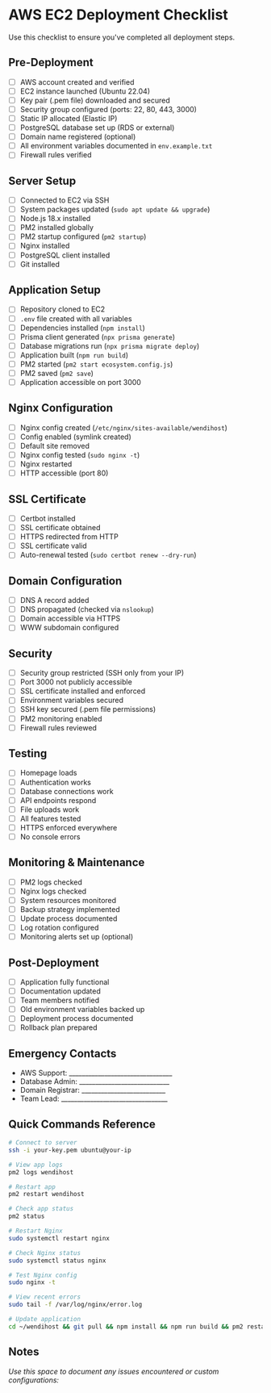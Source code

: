 # AWS EC2 Deployment Checklist

Use this checklist to ensure you've completed all deployment steps.

## Pre-Deployment

- [ ] AWS account created and verified
- [ ] EC2 instance launched (Ubuntu 22.04)
- [ ] Key pair (.pem file) downloaded and secured
- [ ] Security group configured (ports: 22, 80, 443, 3000)
- [ ] Static IP allocated (Elastic IP)
- [ ] PostgreSQL database set up (RDS or external)
- [ ] Domain name registered (optional)
- [ ] All environment variables documented in `env.example.txt`
- [ ] Firewall rules verified

## Server Setup

- [ ] Connected to EC2 via SSH
- [ ] System packages updated (`sudo apt update && upgrade`)
- [ ] Node.js 18.x installed
- [ ] PM2 installed globally
- [ ] PM2 startup configured (`pm2 startup`)
- [ ] Nginx installed
- [ ] PostgreSQL client installed
- [ ] Git installed

## Application Setup

- [ ] Repository cloned to EC2
- [ ] `.env` file created with all variables
- [ ] Dependencies installed (`npm install`)
- [ ] Prisma client generated (`npx prisma generate`)
- [ ] Database migrations run (`npx prisma migrate deploy`)
- [ ] Application built (`npm run build`)
- [ ] PM2 started (`pm2 start ecosystem.config.js`)
- [ ] PM2 saved (`pm2 save`)
- [ ] Application accessible on port 3000

## Nginx Configuration

- [ ] Nginx config created (`/etc/nginx/sites-available/wendihost`)
- [ ] Config enabled (symlink created)
- [ ] Default site removed
- [ ] Nginx config tested (`sudo nginx -t`)
- [ ] Nginx restarted
- [ ] HTTP accessible (port 80)

## SSL Certificate

- [ ] Certbot installed
- [ ] SSL certificate obtained
- [ ] HTTPS redirected from HTTP
- [ ] SSL certificate valid
- [ ] Auto-renewal tested (`sudo certbot renew --dry-run`)

## Domain Configuration

- [ ] DNS A record added
- [ ] DNS propagated (checked via `nslookup`)
- [ ] Domain accessible via HTTPS
- [ ] WWW subdomain configured

## Security

- [ ] Security group restricted (SSH only from your IP)
- [ ] Port 3000 not publicly accessible
- [ ] SSL certificate installed and enforced
- [ ] Environment variables secured
- [ ] SSH key secured (.pem file permissions)
- [ ] PM2 monitoring enabled
- [ ] Firewall rules reviewed

## Testing

- [ ] Homepage loads
- [ ] Authentication works
- [ ] Database connections work
- [ ] API endpoints respond
- [ ] File uploads work
- [ ] All features tested
- [ ] HTTPS enforced everywhere
- [ ] No console errors

## Monitoring & Maintenance

- [ ] PM2 logs checked
- [ ] Nginx logs checked
- [ ] System resources monitored
- [ ] Backup strategy implemented
- [ ] Update process documented
- [ ] Log rotation configured
- [ ] Monitoring alerts set up (optional)

## Post-Deployment

- [ ] Application fully functional
- [ ] Documentation updated
- [ ] Team members notified
- [ ] Old environment variables backed up
- [ ] Deployment process documented
- [ ] Rollback plan prepared

## Emergency Contacts

- AWS Support: ________________________________
- Database Admin: ____________________________
- Domain Registrar: __________________________
- Team Lead: _________________________________

## Quick Commands Reference

```bash
# Connect to server
ssh -i your-key.pem ubuntu@your-ip

# View app logs
pm2 logs wendihost

# Restart app
pm2 restart wendihost

# Check app status
pm2 status

# Restart Nginx
sudo systemctl restart nginx

# Check Nginx status
sudo systemctl status nginx

# Test Nginx config
sudo nginx -t

# View recent errors
sudo tail -f /var/log/nginx/error.log

# Update application
cd ~/wendihost && git pull && npm install && npm run build && pm2 restart wendihost
```

## Notes

_Use this space to document any issues encountered or custom configurations:_




